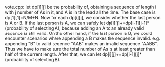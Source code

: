 vote.cpp: let dp\[i]\[j] be the probability of, obtaining a sequence of length i with j number of As in it, and A is in the lead all the time. The base case is dp\[1]\[1]=N/M+N. Now for each dp\[i]\[j], we consider whether the last person is A or B. If the last person is A, we can safely let dp\[i]\[j]+=dp\[i-1]\[j-1]\*(probability of selecting A), because adding an A to an already valid seqence is still valid. On the other hand, if the last person is B, we could encounter scenarios where appending a B makes the sequence invalid. e.g. appending "B" to valid seqence "AAB" makes an invalid sequence "AABB". Thus we have to make sure the total number of As is at least greater than half of the current length. After that, we can let dp\[i]\[j]+=dp\[i-1]\[j]\*(probability of selecting B).
